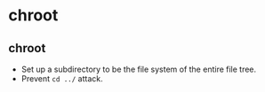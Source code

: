 # chroot

## chroot
- Set up a subdirectory to be the file system of the entire file tree.
- Prevent `cd ../` attack.
